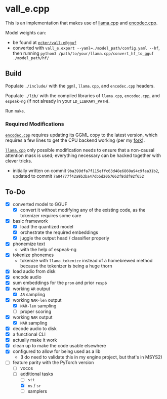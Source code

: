 # vall_e.cpp

This is an implementation that makes use of [llama.cpp](https://github.com/ggerganov/llama.cpp/) and [encodec.cpp](https://github.com/PABannier/encodec.cpp).

Model weights can:
* be found at [`ecker/vall-e@gguf`](https://huggingface.co/ecker/vall-e/tree/gguf)
* converted with `vall_e.export --yaml=./model_path/config.yaml --hf`, then running `python3 /path/to/your/llama.cpp/convert_hf_to_gguf ./model_path/hf/`

## Build

Populate `./include/` with the `ggml`, `llama.cpp`, and `encodec.cpp` headers.

Populate `./lib/` with the compiled libraries of `llama.cpp`, `encodec.cpp`, and `espeak-ng` (if not already in your `LD_LIBRARY_PATH`).

Run `make`.

### Required Modifications

[`encodec.cpp`](https://github.com/PABannier/encodec.cpp) requires updating its GGML copy to the latest version, which requires a few lines to get the CPU backend working (per my [fork](https://github.com/e-c-k-e-r/encodec.cpp)).

[`llama.cpp`](https://github.com/ggerganov/llama.cpp) only possible modification needs to ensure that a non-causal attention mask is used; everything necessary can be hacked together with clever tricks.
* initially written on commit `9ba399dfa7f115effc63d48e6860a94c9faa31b2`, updated to commit `7a84777f42a9b3ba47db5d20b7662f8ddf92f652`

## To-Do

* [x] converted model to GGUF
	* [x] convert it without modifying any of the existing code, as the tokenizer requires some care
* [x] basic framework
	* [x] load the quantized model
	* [x] orchestrate the required embeddings
	* [x] juggle the output head / classifier properly
* [x] phonemize text
	* with the help of espeak-ng
* [x] tokenize phonemes
	* tokenize with `llama_tokenize` instead of a homebrewed method because the tokenizer is being a huge thorn
* [x] load audio from disk
* [x] encode audio
* [x] sum embeddings for the `prom` and prior `resp`s
* [x] working `AR` output
	* [x] `AR` sampling
* [x] working `NAR-len` output
	* [x] `NAR-len` sampling
	* [ ] proper scoring
* [x] working `NAR` output
	* [x] `NAR` sampling
* [x] decode audio to disk
* [x] a functional CLI
* [x] actually make it work
* [x] clean up to make the code usable elsewhere
* [x] configured to allow for being used as a lib
	* (I do need to validate this in my engine project, but that's in MSYS2)
* [ ] feature parity with the PyTorch version
	* [ ] vocos
	* [ ] additional tasks
		* [ ] `stt`
		* [x] `ns` / `sr`
		* [ ] samplers